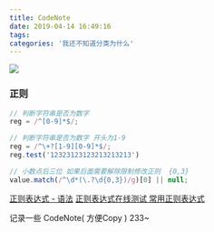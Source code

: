 ```yaml
---
title: CodeNote
date: 2019-04-14 16:49:16
tags:
categories: '我还不知道分类为什么'
---
```


![](CodeNote/code_note_banner.png)

<!-- more -->

### 正则

```js
// 判断字符串是否为数字
reg = /^[0-9]*$/;

// 判断字符串是否为数字 开头为1-9
reg = /^\+?[1-9][0-9]*$/;
reg.test('12323123123213213213')

// 小数点后三位 如果后面需要解除限制修改正则  {0,3}
value.match(/^\d*(\.?\d{0,3})/g)[0] || null;

```

[正则表达式 - 语法](http://www.runoob.com/regexp/regexp-syntax.html)
[正则表达式在线测试 常用正则表达式](https://c.runoob.com/front-end/854)


记录一些 CodeNote( 方便Copy ) 233~
